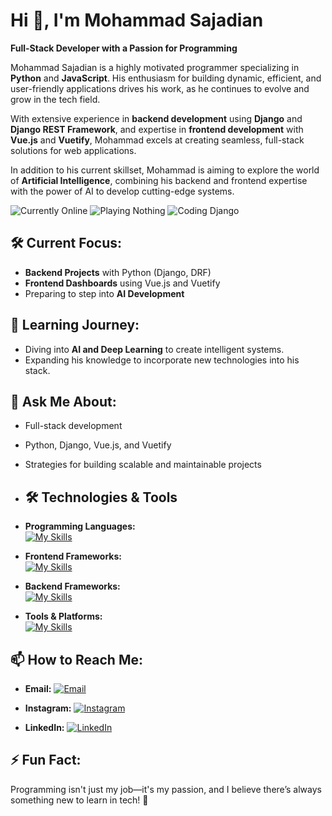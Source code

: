 # Hi 👋, I'm Mohammad Sajadian  
**Full-Stack Developer with a Passion for Programming**  

Mohammad Sajadian is a highly motivated programmer specializing in **Python** and **JavaScript**. His enthusiasm for building dynamic, efficient, and user-friendly applications drives his work, as he continues to evolve and grow in the tech field.  

With extensive experience in **backend development** using **Django** and **Django REST Framework**, and expertise in **frontend development** with **Vue.js** and **Vuetify**, Mohammad excels at creating seamless, full-stack solutions for web applications.  

In addition to his current skillset, Mohammad is aiming to explore the world of **Artificial Intelligence**, combining his backend and frontend expertise with the power of AI to develop cutting-edge systems.  

![Currently Online](https://img.shields.io/badge/Status-Online-brightgreen?style=flat-square)
![Playing Nothing](https://img.shields.io/badge/Playing-Nothing%20Right%20Now-blue?style=flat-square&logo=steam)
![Coding Django](https://img.shields.io/badge/Coding-Django%20Project-blueviolet?style=flat-square&logo=django&logoColor=white)


## 🛠️ Current Focus:  
- **Backend Projects** with Python (Django, DRF)  
- **Frontend Dashboards** using Vue.js and Vuetify  
- Preparing to step into **AI Development**  

## 🌱 Learning Journey:  
- Diving into **AI and Deep Learning** to create intelligent systems.  
- Expanding his knowledge to incorporate new technologies into his stack.  

## 💬 Ask Me About:  
- Full-stack development  
- Python, Django, Vue.js, and Vuetify  
- Strategies for building scalable and maintainable projects

- ## 🛠 Technologies & Tools  

- **Programming Languages:**  
[![My Skills](https://skillicons.dev/icons?i=js,py,html,css&theme=light)](https://skillicons.dev)

- **Frontend Frameworks:**  
[![My Skills](https://skillicons.dev/icons?i=vue,vuetify&theme=light)](https://skillicons.dev)

- **Backend Frameworks:**  
[![My Skills](https://skillicons.dev/icons?i=django&theme=light)](https://skillicons.dev)

- **Tools & Platforms:**  
[![My Skills](https://skillicons.dev/icons?i=redis,docker,figma,git,github,mongodb,nginx,postgres,postman,&theme=light)](https://skillicons.dev)

## 📫 How to Reach Me:  

- **Email:** <a href="mailto:mohammadsajadian3011@gmail.com">
    <img src="https://img.shields.io/badge/Email-D14836?style=flat&logo=gmail&logoColor=white" alt="Email" target="_blank"/>
  </a>  

- **Instagram:** <a href="https://www.instagram.com/mohammad.sjr/">
    <img src="https://img.shields.io/badge/Instagram-E4405F?style=flat&logo=instagram&logoColor=white" alt="Instagram" target="_blank"/>
  </a>  

- **LinkedIn:** <a href="https://www.linkedin.com/in/mohammad-sajadian-a02468343">
    <img src="https://img.shields.io/badge/LinkedIn-0077B5?style=flat&logo=linkedin&logoColor=white" alt="LinkedIn" target="_blank"/>
  </a>  


## ⚡ Fun Fact:  
Programming isn't just my job—it's my passion, and I believe there’s always something new to learn in tech! 🚀  

<!---
mohammadsj/mohammadsj is a ✨ special ✨ repository because its `README.md` (this file) appears on your GitHub profile.
You can click the Preview link to take a look at your changes.
--->
